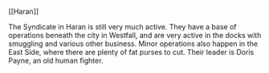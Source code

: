 [[Haran]]

The Syndicate in Haran is still very much active. They have a base of operations beneath the city in Westfall, and are very active in the docks with smuggling and various other business. Minor operations also happen in the East Side, where there are plenty of fat purses to cut. Their leader is Doris Payne, an old human fighter.